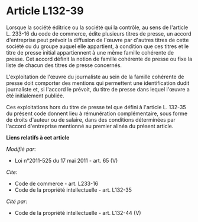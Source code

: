 # Article L132-39

Lorsque la société éditrice ou la société qui la contrôle, au sens de l'article L. 233-16 du code de commerce, édite
plusieurs titres de presse, un accord d'entreprise peut prévoir la diffusion de l'œuvre par d'autres titres de cette société
ou du groupe auquel elle appartient, à condition que ces titres et le titre de presse initial appartiennent à une même
famille cohérente de presse. Cet accord définit la notion de famille cohérente de presse ou fixe la liste de chacun des
titres de presse concernés. 

L'exploitation de l'œuvre du journaliste au sein de la famille cohérente de presse doit comporter des mentions qui permettent
une identification dudit journaliste et, si l'accord le prévoit, du titre de presse dans lequel l'œuvre a été initialement
publiée. 

Ces exploitations hors du titre de presse tel que défini à l'article L. 132-35 du présent code donnent lieu à rémunération
complémentaire, sous forme de droits d'auteur ou de salaire, dans des conditions déterminées par l'accord d'entreprise
mentionné au premier alinéa du présent article.

**Liens relatifs à cet article**

_Modifié par_:

  - Loi n°2011-525 du 17 mai 2011 - art. 65 (V)

_Cite_:

  - Code de commerce - art. L233-16
  - Code de la propriété intellectuelle - art. L132-35

_Cité par_:

  - Code de la propriété intellectuelle - art. L132-44 (V)
